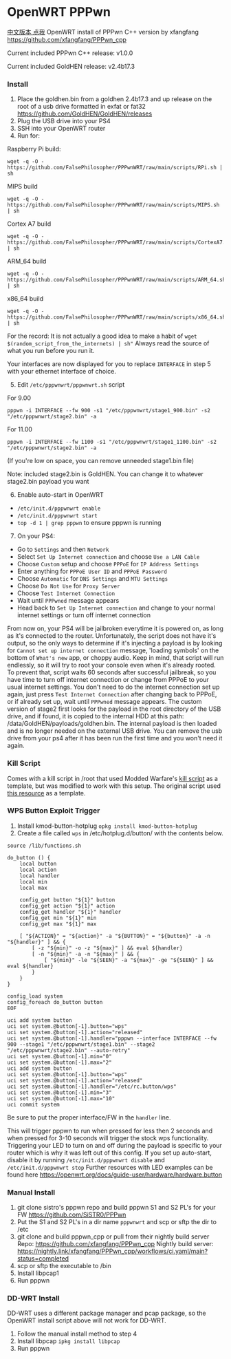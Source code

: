 
# OpenWRT PPPwn
[中文版本 点我](https://github.com/naixue233/WKY_PPPwnWRT_OneCloud/blob/main/README_ZH.md)
OpenWRT install of PPPwn C++ version by xfangfang https://github.com/xfangfang/PPPwn_cpp

Current included PPPwn C++ release: v1.0.0

Current included GoldHEN release: v2.4b17.3

### Install
1. Place the goldhen.bin from a goldhen 2.4b17.3 and up release on the root of a usb drive formatted in exfat or fat32
https://github.com/GoldHEN/GoldHEN/releases
2. Plug the USB drive into your PS4
3. SSH into your OpenWRT router
4. Run for:

Raspberry Pi build:
```
wget -q -O - https://github.com/FalsePhilosopher/PPPwnWRT/raw/main/scripts/RPi.sh | sh
```
MIPS build
```
wget -q -O - https://github.com/FalsePhilosopher/PPPwnWRT/raw/main/scripts/MIPS.sh | sh
```
Cortex A7 build
```
wget -q -O - https://github.com/FalsePhilosopher/PPPwnWRT/raw/main/scripts/CortexA7.sh | sh
```
ARM_64 build
```
wget -q -O - https://github.com/FalsePhilosopher/PPPwnWRT/raw/main/scripts/ARM_64.sh | sh
```
x86_64 build
```
wget -q -O - https://github.com/FalsePhilosopher/PPPwnWRT/raw/main/scripts/x86_64.sh | sh
```

For the record: It is not actually a good idea to make a habit of
`wget $(random_script_from_the_internets) | sh"`
Always read the source of what you run before you run it.

Your interfaces are now displayed for you to replace `INTERFACE` in step 5 with your ethernet interface of choice.

5. Edit `/etc/pppwnwrt/pppwnwrt.sh` script

For 9.00
```
pppwn -i INTERFACE --fw 900 -s1 "/etc/pppwnwrt/stage1_900.bin" -s2 "/etc/pppwnwrt/stage2.bin" -a
```
For 11.00
```
pppwn -i INTERFACE --fw 1100 -s1 "/etc/pppwnwrt/stage1_1100.bin" -s2 "/etc/pppwnwrt/stage2.bin" -a
```
(If you're low on space, you can remove unneeded stage1.bin file)

Note: included stage2.bin is GoldHEN. You can change it to whatever stage2.bin payload you want

6. Enable auto-start in OpenWRT
- `/etc/init.d/pppwnwrt enable`
- `/etc/init.d/pppwnwrt start`
- `top -d 1 | grep pppwn` to ensure pppwn is running

7. On your PS4:

- Go to `Settings` and then `Network`
- Select `Set Up Internet connection` and choose `Use a LAN Cable`
- Choose `Custom` setup and choose `PPPoE` for `IP Address Settings`
- Enter anything for `PPPoE User ID` and `PPPoE Password`
- Choose `Automatic` for `DNS Settings` and `MTU Settings`
- Choose `Do Not Use` for `Proxy Server`
- Choose `Test Internet Connection`
- Wait until `PPPwned` message appears
- Head back to `Set Up Internet connection` and change to your normal internet settings or turn off internet connection

From now on, your PS4 will be jailbroken everytime it is powered on, as long as it's connected to the router. Unfortunately, the script does not have it's output, so the only ways to determine if it's injecting a payload is by looking for `Cannot set up internet connection` message, 'loading symbols' on the bottom of `What's new` app, or choppy audio. Keep in mind, that script will run endlessly, so it will try to root your console even when it's already rooted. To prevent that, script waits 60 seconds after successful jailbreak, so you have time to turn off internet connection or change from PPPoE to your usual internet settings. You don't need to do the internet connection set up again, just press `Test Internet Connection` after changing back to PPPoE, or if already set up, wait until `PPPwned` message appears. The custom version of stage2 first looks for the payload in the root directory of the USB drive, and if found, it is copied to the internal HDD at this path: /data/GoldHEN/payloads/goldhen.bin. The internal payload is then loaded and is no longer needed on the external USB drive. You can remove the usb drive from your ps4 after it has been run the first time and you won't need it again.

### Kill Script
Comes with a kill script in /root that used Modded Warfare's [kill script](https://github.com/MODDEDWARFARE/PPPwn_WRT/blob/main/kill.sh) as a template, but was modified to work with this setup.
The original script used [this resource](https://askubuntu.com/questions/180336/how-to-find-the-process-id-pid-of-a-running-terminal-program) as a template.

### WPS Button Exploit Trigger
1. Install kmod-button-hotplug
`opkg install kmod-button-hotplug`
2. Create a file called `wps` in /etc/hotplug.d/button/ with the contents below.
```
source /lib/functions.sh

do_button () {
    local button
    local action
    local handler
    local min
    local max

    config_get button "${1}" button
    config_get action "${1}" action
    config_get handler "${1}" handler
    config_get min "${1}" min
    config_get max "${1}" max

    [ "${ACTION}" = "${action}" -a "${BUTTON}" = "${button}" -a -n "${handler}" ] && {
        [ -z "${min}" -o -z "${max}" ] && eval ${handler}
        [ -n "${min}" -a -n "${max}" ] && {
            [ "${min}" -le "${SEEN}" -a "${max}" -ge "${SEEN}" ] && eval ${handler}
        }
    }
}

config_load system
config_foreach do_button button
EOF

uci add system button
uci set system.@button[-1].button="wps"
uci set system.@button[-1].action="released"
uci set system.@button[-1].handler="pppwn --interface INTERFACE --fw 900 --stage1 "/etc/pppwnwrt/stage1.bin" --stage2 "/etc/pppwnwrt/stage2.bin" --auto-retry"
uci set system.@button[-1].min="0"
uci set system.@button[-1].max="2"
uci add system button
uci set system.@button[-1].button="wps"
uci set system.@button[-1].action="released"
uci set system.@button[-1].handler="/etc/rc.button/wps"
uci set system.@button[-1].min="3"
uci set system.@button[-1].max="10"
uci commit system
```
Be sure to put the proper interface/FW in the `handler` line.

This will trigger pppwn to run when pressed for less then 2 seconds and when pressed for 3-10 seconds will trigger the stock wps functionality.
Triggering your LED to turn on and off during the payload is specific to your router which is why it was left out of this config.
If you set up auto-start, disable it by running `/etc/init.d/pppwnwrt disable` and `/etc/init.d/pppwnwrt stop`
Further resources with LED examples can be found here https://openwrt.org/docs/guide-user/hardware/hardware.button

### Manual Install
1. git clone sistro's pppwn repo and build pppwn S1 and S2 PL's for your FW
https://github.com/SiSTR0/PPPwn
2. Put the S1 and S2 PL's in a dir name `pppwnwrt` and scp or sftp the dir to /etc
3. git clone and build pppwn_cpp or pull from their nightly build server
Repo: https://github.com/xfangfang/PPPwn_cpp
Nightly build server: https://nightly.link/xfangfang/PPPwn_cpp/workflows/ci.yaml/main?status=completed
4. scp or sftp the executable to /bin
5. Install libpcap1
6. Run pppwn

### DD-WRT Install
DD-WRT uses a different package manager and pcap package, so the OpenWRT install script above will not work for DD-WRT.
1. Follow the manual install method to step 4
2. Install libpcap `ipkg install libpcap`
3. Run pppwn
